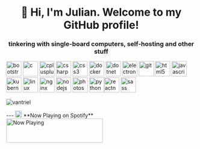 <h1 align="center">👋 Hi, I'm Julian. Welcome to my GitHub profile!</h1>
<h3 align="center">tinkering with single-board computers, self-hosting and other stuff</h3>

<p
 align="left"><img 
src="https://devicons.github.io/devicon/devicon.git/icons/bootstrap/bootstrap-plain.svg"
 alt="bootstrap" width="40" height="40"/> <img 
src="https://devicons.github.io/devicon/devicon.git/icons/c/c-original.svg"
 alt="c" width="40" height="40"/> <img 
src="https://devicons.github.io/devicon/devicon.git/icons/cplusplus/cplusplus-original.svg"
 alt="cplusplus" width="40" height="40"/> <img 
src="https://devicons.github.io/devicon/devicon.git/icons/csharp/csharp-original.svg"
 alt="csharp" width="40" height="40"/> <img 
src="https://devicons.github.io/devicon/devicon.git/icons/css3/css3-original-wordmark.svg"
 alt="css3" width="40" height="40"/> <img 
src="https://devicons.github.io/devicon/devicon.git/icons/docker/docker-original-wordmark.svg"
 alt="docker" width="40" height="40"/> <img 
src="https://devicons.github.io/devicon/devicon.git/icons/dot-net/dot-net-original-wordmark.svg"
 alt="dotnet" width="40" height="40"/> <img 
src="https://devicons.github.io/devicon/devicon.git/icons/electron/electron-original.svg"
 alt="electron" width="40" height="40"/> <img 
src="https://www.vectorlogo.zone/logos/git-scm/git-scm-icon.svg" 
alt="git" width="40" height="40"/> <img 
src="https://devicons.github.io/devicon/devicon.git/icons/html5/html5-original-wordmark.svg"
 alt="html5" width="40" height="40"/> <img 
src="https://devicons.github.io/devicon/devicon.git/icons/javascript/javascript-original.svg"
 alt="javascript" width="40" height="40"/> <img 
src="https://www.vectorlogo.zone/logos/kubernetes/kubernetes-icon.svg" 
alt="kubernetes" width="40" height="40"/> <img 
src="https://devicons.github.io/devicon/devicon.git/icons/linux/linux-original.svg"
 alt="linux" width="40" height="40"/> <img 
src="https://devicons.github.io/devicon/devicon.git/icons/nginx/nginx-original.svg"
 alt="nginx" width="40" height="40"/> <img 
src="https://devicons.github.io/devicon/devicon.git/icons/nodejs/nodejs-original-wordmark.svg"
 alt="nodejs" width="40" height="40"/> <img 
src="https://devicons.github.io/devicon/devicon.git/icons/photoshop/photoshop-plain.svg"
 alt="photoshop" width="40" height="40"/> <img 
src="https://devicons.github.io/devicon/devicon.git/icons/python/python-original.svg"
 alt="python" width="40" height="40"/><img 
src="https://reactnative.dev/img/header_logo.svg" alt="reactnative" 
width="40" height="40"/> <img 
src="https://devicons.github.io/devicon/devicon.git/icons/sass/sass-original.svg"
 alt="sass" width="40" height="40"/></p><p>
<img 
align="center" 
src="https://github-readme-stats.vercel.app/api?username=vantriel&show_icons=true"
 alt="vantriel" /></p>
---
<img height="18" width="18" src="https://cdn.jsdelivr.net/npm/simple-icons@v3/icons/spotify.svg" /> **Now Playing on Spotify**<br>
<a href="https://spotify-nowplaying-vantriel.vercel.app/now-playing?open">
    <img src="https://spotify-nowplaying-vantriel.vercel.app/now-playing" width="256" height="64" alt="Now Playing">
</a>
